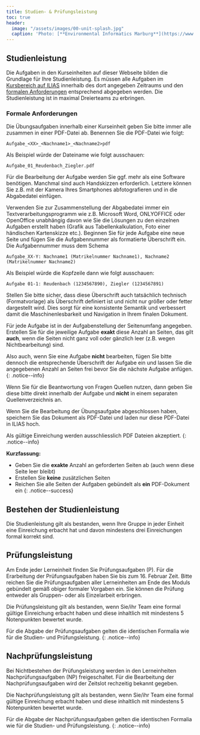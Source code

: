 ```yaml
---
title: Studien- & Prüfungsleistung
toc: true
header:
  image: "/assets/images/00-unit-splash.jpg"
  caption: 'Photo: [**Environmental Informatics Marburg**](https://www.flickr.com/environmentalinformatics-marburg/)'
---
```


## Studienleistung

Die Aufgaben in den Kurseinheiten auf dieser Webseite bilden die Grundlage für Ihre Studienleistung. Es müssen alle Aufgaben im [Kursbereich auf ILIAS](https://ilias.uni-marburg.de/ilias.php?baseClass=ilExerciseHandlerGUI&ref_id=3045703&cmd=showOverview) innerhalb des dort angegeben Zeitraums und den [formalen Anforderungen](#formale-anforderungen) entsprechend abgegeben werden. Die Studienleistung ist in maximal Dreierteams zu erbringen.


### <a name="formale-anforderungen"></a>Formale Anforderungen
Die Übungsaufgaben innerhalb einer Kurseinheit geben Sie bitte immer alle zusammen in einer PDF-Datei ab. Benennen Sie die PDF-Datei wie folgt:

`Aufgabe_<XX>_<Nachname1>_<Nachname2>pdf`

Als Beispiel würde der Dateiname wie folgt ausschauen:

`Aufgabe_01_Reudenbach_Ziegler.pdf`

Für die Bearbeitung der Aufgabe werden Sie ggf. mehr als eine Software benötigen. Manchmal sind auch Handskizzen erforderlich. Letztere können Sie z.B. mit der Kamera Ihres Smartphones abfotografieren und in die Abgabedatei einfügen.

Verwenden Sie zur Zusammenstellung der Abgabedatei immer ein Textverarbeitungsprogramm wie z.B. Microsoft Word, ONLYOFFICE oder OpenOffice unabhängig davon wie Sie die Lösungen zu den einzelnen Aufgaben erstellt haben (Grafik aus Tabellenkalkulation, Foto einer händischen Kartenskizze etc.). Beginnen Sie für jede Aufgabe eine neue Seite und fügen Sie die Aufgabennummer als formatierte Überschrift ein. Die Aufgabennummer muss dem Schema

`Aufgabe_XX-Y: Nachname1 (Matrikelnummer Nachname1), Nachname2 (Matrikelnummer Nachname2)`

Als Beispiel würde die Kopfzeile dann wie folgt ausschauen:

`Aufgabe 01-1: Reudenbach (1234567890), Ziegler (1234567891)`

Stellen Sie bitte sicher, dass diese Überschrift auch tatsächlich technisch (Formatvorlage) als Überschrift definiert ist und nicht nur größer oder fetter dargestellt wird. Dies sorgt für eine konsistente Semantik und verbessert damit die Maschinenlesbarkeit und Navigation in Ihrem finalen Dokument.

Für jede Aufgabe ist in der Aufgabenstellung der Seitenumfang angegeben. Erstellen Sie für die jeweilige Aufgabe **exakt** diese Anzahl an Seiten, das gilt **auch**, wenn die Seiten nicht ganz voll oder gänzlich leer (z.B. wegen Nichtbearbeitung) sind.

Also auch, wenn Sie eine Aufgabe **nicht** bearbeiten, fügen Sie bitte dennoch die entsprechende Überschrift der Aufgabe ein und lassen Sie die angegebenen Anzahl an Seiten frei bevor Sie die nächste Aufgabe anfügen.
{: .notice--info}

Wenn Sie für die Beantwortung von Fragen Quellen nutzen, dann geben Sie diese bitte direkt innerhalb der Aufgabe und **nicht** in einem separaten Quellenverzeichnis an.

Wenn Sie die Bearbeitung der Übungsaufgabe abgeschlossen haben, speichern Sie das Dokument als PDF-Datei und laden nur diese PDF-Datei in ILIAS hoch.  

Als gültige Einreichung werden ausschliesslich PDF Dateien akzeptiert.
{: .notice--info}

**Kurzfassung:**
* Geben Sie die **exakte** Anzahl an geforderten Seiten ab (auch wenn diese Seite leer bleibt)
* Erstellen Sie **keine** zusätzlichen Seiten
* Reichen Sie alle Seiten der Aufgaben gebündelt als **ein** PDF-Dokument ein
{: .notice--success}

## Bestehen der Studienleistung
Die Studienleistung gilt als bestanden, wenn Ihre Gruppe in jeder Einheit eine Einreichung erbacht hat und davon mindestens drei Einreichungen formal korrekt sind.


## Prüfungsleistung
Am Ende jeder Lerneinheit finden Sie Prüfungsaufgaben (P). Für die Erarbeitung der Prüfungsaufgaben haben Sie bis zum 16. Februar Zeit. Bitte reichen Sie die Prüfungsaufgaben aller Lerneinheiten am Ende des Moduls gebündelt gemäß obiger formaler Vorgaben ein. Sie können die Prüfung entweder als Gruppen- oder als Einzelarbeit erbringen.

Die Prüfungsleistung gilt als bestanden, wenn Sie/ihr Team eine formal gültige Einreichung erbacht haben und diese inhaltlich mit mindestens 5 Notenpunkten bewertet wurde.

Für die Abgabe der Prüfungsaufgaben gelten die identischen Formalia wie für die Studien- und Prüfungsleistung.
{: .notice--info}

## Nachprüfungsleistung

Bei Nichtbestehen der Prüfungsleistung werden in den Lerneinheiten  Nachprüfungsaufgaben (NP) freigeschaltet. Für die Bearbeitung der Nachprüfungsaufgaben wird der Zeitslot rechzeitig bekannt gegeben.

Die Nachprüfungsleistung gilt als bestanden, wenn Sie/ihr Team eine formal gültige Einreichung erbacht haben und diese inhaltlich mit mindestens 5 Notenpunkten bewertet wurde.

Für die Abgabe der Nachprüfungsaufgaben gelten die identischen Formalia wie für die Studien- und Prüfungsleistung.
{: .notice--info}
